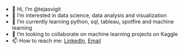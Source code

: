 - 👋 Hi, I’m @tejasvigit
- 👀 I’m interested in data science, data analysis and visualization
- 🌱 I’m currently learning python, sql, tableau, spotfire and machine learning
- 💞️ I’m looking to collaborate on machine learning projects on Kaggle
- 📫 How to reach me: [LinkedIn]([url](https://www.linkedin.com/in/tsadasivuni/)), [Email](tejasvi.sadasivuni@gmail.com)

<!---
tejasvigit/tejasvigit is a ✨ special ✨ repository because its `README.md` (this file) appears on your GitHub profile.
You can click the Preview link to take a look at your changes.
--->
